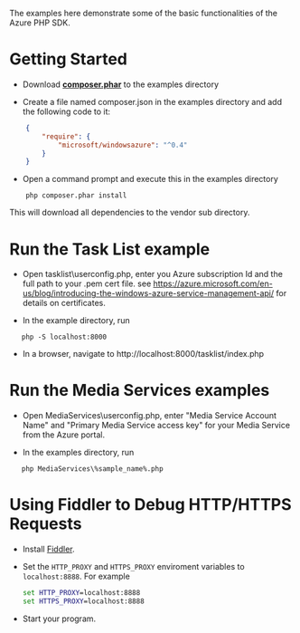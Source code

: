 The examples here demonstrate some of the basic functionalities of the Azure PHP SDK.

# Getting Started

* Download **[composer.phar](http://getcomposer.org/composer.phar)** to the examples directory

* Create a file named composer.json in the examples directory and add the following code to it:

```json
    {
        "require": {
            "microsoft/windowsazure": "^0.4"
        }
    }
```
* Open a command prompt and execute this in the examples directory

```
    php composer.phar install
```

This will download all dependencies to the vendor sub directory.

# Run the Task List example

* Open tasklist\userconfig.php, enter you Azure subscription Id and the full path to your .pem cert file.
see https://azure.microsoft.com/en-us/blog/introducing-the-windows-azure-service-management-api/ for details on certificates.

* In the example directory, run

```
   php -S localhost:8000
```

* In a browser, navigate to http://localhost:8000/tasklist/index.php

# Run the Media Services examples
* Open MediaServices\userconfig.php, enter "Media Service Account Name" and "Primary Media Service access key" for your Media Service from the Azure portal.

* In the examples directory, run

```
   php MediaServices\%sample_name%.php
```

# Using Fiddler to Debug HTTP/HTTPS Requests

* Install [Fiddler](http://www.telerik.com/fiddler).

* Set the `HTTP_PROXY` and `HTTPS_PROXY` enviroment variables to `localhost:8888`. For example

    ```bat
    set HTTP_PROXY=localhost:8888
    set HTTPS_PROXY=localhost:8888
    ```

* Start your program.
